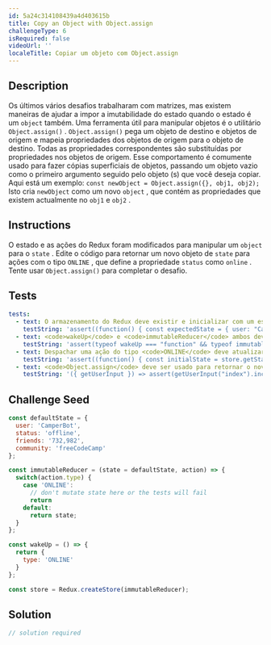 ```yaml
---
id: 5a24c314108439a4d403615b
title: Copy an Object with Object.assign
challengeType: 6
isRequired: false
videoUrl: ''
localeTitle: Copiar um objeto com Object.assign
---
```


## Description
<section id="description"> Os últimos vários desafios trabalharam com matrizes, mas existem maneiras de ajudar a impor a imutabilidade do estado quando o estado é um <code>object</code> também. Uma ferramenta útil para manipular objetos é o utilitário <code>Object.assign()</code> . <code>Object.assign()</code> pega um objeto de destino e objetos de origem e mapeia propriedades dos objetos de origem para o objeto de destino. Todas as propriedades correspondentes são substituídas por propriedades nos objetos de origem. Esse comportamento é comumente usado para fazer cópias superficiais de objetos, passando um objeto vazio como o primeiro argumento seguido pelo objeto (s) que você deseja copiar. Aqui está um exemplo: <code>const newObject = Object.assign({}, obj1, obj2);</code> Isto cria <code>newObject</code> como um novo <code>object</code> , que contém as propriedades que existem actualmente no <code>obj1</code> e <code>obj2</code> . </section>

## Instructions
<section id="instructions"> O estado e as ações do Redux foram modificados para manipular um <code>object</code> para o <code>state</code> . Edite o código para retornar um novo objeto de <code>state</code> para ações com o tipo <code>ONLINE</code> , que define a propriedade <code>status</code> como <code>online</code> . Tente usar <code>Object.assign()</code> para completar o desafio. </section>

## Tests
<section id='tests'>

```yml
tests:
  - text: O armazenamento do Redux deve existir e inicializar com um estado equivalente ao objeto <code>defaultState</code> declarado na linha 1.
    testString: 'assert((function() { const expectedState = { user: "CamperBot", status: "offline", friends: "732,982", community: "freeCodeCamp" }; const initialState = store.getState(); return DeepEqual(expectedState, initialState); })(), "The Redux store should exist and initialize with a state that is equivalent to the <code>defaultState</code> object declared on line 1.");'
  - text: <code>wakeUp</code> e <code>immutableReducer</code> ambos devem ser funções.
    testString: 'assert(typeof wakeUp === "function" && typeof immutableReducer === "function", "<code>wakeUp</code> and <code>immutableReducer</code> both should be functions.");'
  - text: Despachar uma ação do tipo <code>ONLINE</code> deve atualizar o <code>status</code> da propriedade no estado para <code>online</code> - <code>online</code> e NÃO deve alterar o estado.
    testString: 'assert((function() { const initialState = store.getState(); const isFrozen = DeepFreeze(initialState); store.dispatch({type: "ONLINE"}); const finalState = store.getState(); const expectedState = { user: "CamperBot", status: "online", friends: "732,982", community: "freeCodeCamp" }; return isFrozen && DeepEqual(finalState, expectedState); })(), "Dispatching an action of type <code>ONLINE</code> should update the property <code>status</code> in state to <code>online</code> and should NOT mutate state.");'
  - text: <code>Object.assign</code> deve ser usado para retornar o novo estado.
    testString: '({ getUserInput }) => assert(getUserInput("index").includes("Object.assign"), "<code>Object.assign</code> should be used to return new state.");'

```

</section>

## Challenge Seed
<section id='challengeSeed'>

<div id='jsx-seed'>

```jsx
const defaultState = {
  user: 'CamperBot',
  status: 'offline',
  friends: '732,982',
  community: 'freeCodeCamp'
};

const immutableReducer = (state = defaultState, action) => {
  switch(action.type) {
    case 'ONLINE':
      // don't mutate state here or the tests will fail
      return
    default:
      return state;
  }
};

const wakeUp = () => {
  return {
    type: 'ONLINE'
  }
};

const store = Redux.createStore(immutableReducer);

```

</div>



</section>

## Solution
<section id='solution'>

```js
// solution required
```
</section>
